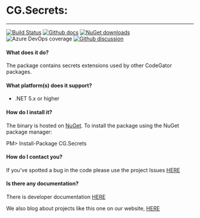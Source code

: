 # CG.Secrets: 
---
[![Build Status](https://dev.azure.com/codegator/CG.Secrets/_apis/build/status/CodeGator.CG.Secrets?branchName=master)](https://dev.azure.com/codegator/CG.Secrets/_build/latest?definitionId=1&branchName=master)
[![Github docs](https://img.shields.io/static/v1?label=Documentation&message=online&color=blue)](https://codegator.github.io/CG.Secrets/)
[![NuGet downloads](https://img.shields.io/nuget/dt/CG.Secrets.svg?style=flat)](https://nuget.org/packages/CG.Secrets)
![Azure DevOps coverage](https://img.shields.io/azure-devops/coverage/codegator/CG.Secrets/1)
[![Github discussion](https://img.shields.io/badge/Discussion-online-blue)](https://github.com/CodeGator/CG.Secrets/discussions)

#### What does it do?
The package contains secrets extensions used by other CodeGator packages.

#### What platform(s) does it support?
* .NET 5.x or higher

#### How do I install it?
The binary is hosted on [NuGet](https://www.nuget.org/packages/CG.Secrets/). To install the package using the NuGet package manager:

PM> Install-Package CG.Secrets

#### How do I contact you?
If you've spotted a bug in the code please use the project Issues [HERE](https://github.com/CodeGator/CG.Secrets/issues)

#### Is there any documentation?
There is developer documentation [HERE](https://codegator.github.io/CG.Secrets/)

We also blog about projects like this one on our website, [HERE](http://www.codegator.com)